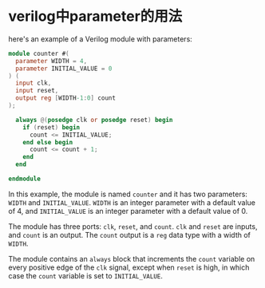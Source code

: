 # verilog中parameter的用法

here's an example of a Verilog module with parameters:

```verilog
module counter #(
  parameter WIDTH = 4,
  parameter INITIAL_VALUE = 0
) (
  input clk,
  input reset,
  output reg [WIDTH-1:0] count
);

  always @(posedge clk or posedge reset) begin
    if (reset) begin
      count <= INITIAL_VALUE;
    end else begin
      count <= count + 1;
    end
  end

endmodule
```

In this example, the module is named `counter` and it has two parameters: `WIDTH` and `INITIAL_VALUE`. `WIDTH` is an integer parameter with a default value of 4, and `INITIAL_VALUE` is an integer parameter with a default value of 0.

The module has three ports: `clk`, `reset`, and `count`. `clk` and `reset` are inputs, and `count` is an output. The `count` output is a `reg` data type with a width of `WIDTH`.

The module contains an `always` block that increments the `count` variable on every positive edge of the `clk` signal, except when `reset` is high, in which case the `count` variable is set to `INITIAL_VALUE`.
